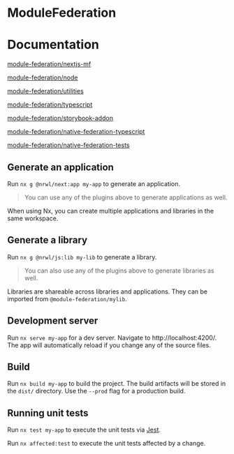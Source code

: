 # ModuleFederation

# Documentation

[module-federation/nextjs-mf](./packages/nextjs-mf)

[module-federation/node](./packages/node)

[module-federation/utilities](./packages/utilities)

[module-federation/typescript](./packages/typescript)

[module-federation/storybook-addon](./packages/storybook-addon)

[module-federation/native-federation-typescript](./packages/native-federation-typescript)

[module-federation/native-federation-tests](./packages/native-federation-tests)

## Generate an application

Run `nx g @nrwl/next:app my-app` to generate an application.

> You can use any of the plugins above to generate applications as well.

When using Nx, you can create multiple applications and libraries in the same workspace.

## Generate a library

Run `nx g @nrwl/js:lib my-lib` to generate a library.

> You can also use any of the plugins above to generate libraries as well.

Libraries are shareable across libraries and applications. They can be imported from `@module-federation/mylib`.

## Development server

Run `nx serve my-app` for a dev server. Navigate to http://localhost:4200/. The app will automatically reload if you change any of the source files.

## Build

Run `nx build my-app` to build the project. The build artifacts will be stored in the `dist/` directory. Use the `--prod` flag for a production build.

## Running unit tests

Run `nx test my-app` to execute the unit tests via [Jest](https://jestjs.io).

Run `nx affected:test` to execute the unit tests affected by a change.
